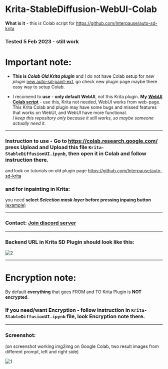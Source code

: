 # Krita-StableDiffusion-WebUI-Colab

**What is it** - this is Colab script for https://github.com/Interpause/auto-sd-krita

### Tested 5 Feb 2023 - still work

# Important note:

- **This is _Colab Old Krita plugin_** and I do not have Colab setup for *new plugin* [new auto-sd-paint-ext](https://github.com/Interpause/auto-sd-paint-ext), go check new plugin page maybe there easy way to setup Colab.

- I recomend to **use** - **only default WebUI**, not this Krita plugin. **My** [**WebUI Colab script**](https://github.com/danilw/WebUI-Colab-AUTOMATIC1111-stable-diffusion-webui) - use this, Krita not needed, WebUI works from web-page.\
This Krita Colab and plugin may have some bugs and missed features that works on WebUI, and WebUI have more functional.\
*I keep this repository only because it still works, so maybe someone actually need it*.

___

### Instruction to use - Go to https://colab.research.google.com/ press Upload and Upload this file `Krita-StableDiffusionUI.ipynb`, then open it in Colab and follow instruction there.

and look on tutorials on old plugin page https://github.com/Interpause/auto-sd-krita

### and for inpainting in Krita:

you need **select _Selection mask layer_ before pressing inpaing button** [(example)](https://i.imgur.com/cbkpH63.png)

___
### Contact: [**Join discord server**](https://discord.gg/JKyqWgt)

___

### Backend URL in Krita SD Plugin should look like this:

![2](https://user-images.githubusercontent.com/24825887/197233926-f6a269ec-e5ab-4743-ba14-9d020fabb66d.png)

___

# Encryption note:

By default **everything** that goes FROM and TO Krita Plugin is **NOT encrypted**.

### If you need/want Encryption - follow instruction in `Krita-StableDiffusionUI.ipynb` file, look Encryption note there.

___

### Screenshot: 

(on screenshot working img2img on Google Colab, two result images from different prompt, left and right side)

![1](https://user-images.githubusercontent.com/24825887/197250176-63e99121-215e-44e8-9cc1-0017d57f2adb.png)
